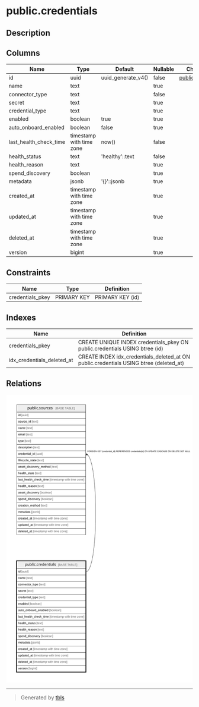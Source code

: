 # public.credentials

## Description

## Columns

| Name | Type | Default | Nullable | Children | Parents | Comment |
| ---- | ---- | ------- | -------- | -------- | ------- | ------- |
| id | uuid | uuid_generate_v4() | false | [public.sources](public.sources.md) |  |  |
| name | text |  | true |  |  |  |
| connector_type | text |  | false |  |  |  |
| secret | text |  | true |  |  |  |
| credential_type | text |  | true |  |  |  |
| enabled | boolean | true | true |  |  |  |
| auto_onboard_enabled | boolean | false | true |  |  |  |
| last_health_check_time | timestamp with time zone | now() | false |  |  |  |
| health_status | text | 'healthy'::text | false |  |  |  |
| health_reason | text |  | true |  |  |  |
| spend_discovery | boolean |  | true |  |  |  |
| metadata | jsonb | '{}'::jsonb | true |  |  |  |
| created_at | timestamp with time zone |  | true |  |  |  |
| updated_at | timestamp with time zone |  | true |  |  |  |
| deleted_at | timestamp with time zone |  | true |  |  |  |
| version | bigint |  | true |  |  |  |

## Constraints

| Name | Type | Definition |
| ---- | ---- | ---------- |
| credentials_pkey | PRIMARY KEY | PRIMARY KEY (id) |

## Indexes

| Name | Definition |
| ---- | ---------- |
| credentials_pkey | CREATE UNIQUE INDEX credentials_pkey ON public.credentials USING btree (id) |
| idx_credentials_deleted_at | CREATE INDEX idx_credentials_deleted_at ON public.credentials USING btree (deleted_at) |

## Relations

![er](public.credentials.svg)

---

> Generated by [tbls](https://github.com/k1LoW/tbls)
